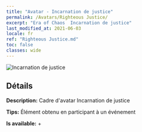 ```yaml
---
title: "Avatar - Incarnation de justice"
permalink: /Avatars/Righteous Justice/
excerpt: "Era of Chaos  Incarnation de justice"
last_modified_at: 2021-06-03
locale: fr
ref: "Righteous Justice.md"
toc: false
classes: wide
---
```

 ![Incarnation de justice](/images/a/avatarFrame_74.png)

## Détails

 **Description:** Cadre d'avatar Incarnation de justice 

 **Tips:** Élément obtenu en participant à un événement 

 **Is available:**  + 

